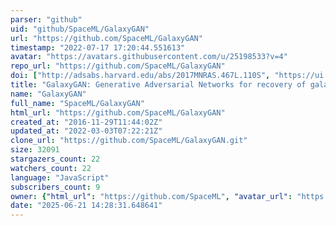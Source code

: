 ```yaml
---
parser: "github"
uid: "github/SpaceML/GalaxyGAN"
url: "https://github.com/SpaceML/GalaxyGAN"
timestamp: "2022-07-17 17:20:44.551613"
avatar: "https://avatars.githubusercontent.com/u/25198533?v=4"
repo_url: "https://github.com/SpaceML/GalaxyGAN"
doi: ["http://adsabs.harvard.edu/abs/2017MNRAS.467L.110S", "https://ui.adsabs.harvard.edu/abs/2017ascl.soft02006S/abstract"]
title: "GalaxyGAN: Generative Adversarial Networks for recovery of galaxy features"
name: "GalaxyGAN"
full_name: "SpaceML/GalaxyGAN"
html_url: "https://github.com/SpaceML/GalaxyGAN"
created_at: "2016-11-29T11:44:02Z"
updated_at: "2022-03-03T07:22:21Z"
clone_url: "https://github.com/SpaceML/GalaxyGAN.git"
size: 32091
stargazers_count: 22
watchers_count: 22
language: "JavaScript"
subscribers_count: 9
owner: {"html_url": "https://github.com/SpaceML", "avatar_url": "https://avatars.githubusercontent.com/u/25198533?v=4", "login": "SpaceML", "type": "Organization"}
date: "2025-06-21 14:28:31.648641"
---
```

